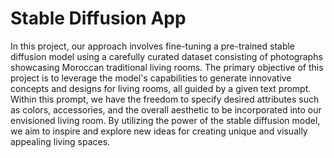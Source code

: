 # Stable Diffusion App

In this project, our approach involves fine-tuning a pre-trained stable diffusion model using a carefully curated dataset consisting of photographs showcasing Moroccan traditional living rooms. The primary objective of this project is to leverage the model's capabilities to generate innovative concepts and designs for living rooms, all guided by a given text prompt. Within this prompt, we have the freedom to specify desired attributes such as colors, accessories, and the overall aesthetic to be incorporated into our envisioned living room. By utilizing the power of the stable diffusion model, we aim to inspire and explore new ideas for creating unique and visually appealing living spaces.
